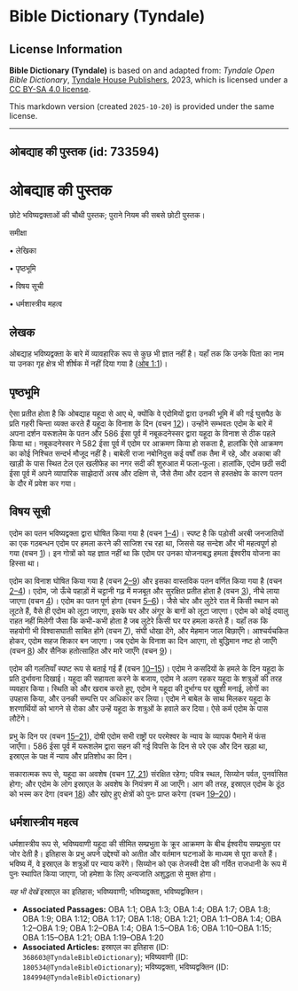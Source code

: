 # Bible Dictionary (Tyndale)

## License Information

**Bible Dictionary (Tyndale)** is based on and adapted from: _Tyndale Open Bible Dictionary_, [Tyndale House Publishers](https://tyndaleopenresources.com/), 2023, which is licensed under a [CC BY-SA 4.0 license](https://creativecommons.org/licenses/by-sa/4.0/legalcode.en).

This markdown version (created `2025-10-20`) is provided under the same license.



--------------------------------

## ओबद्याह की पुस्तक (id: 733594)

ओबद्याह की पुस्तक
=================

छोटे भविष्यद्वक्ताओं की चौथी पुस्तक; पुराने नियम की सबसे छोटी पुस्तक।

समीक्षा

• लेखिका

• पृष्ठभूमि

• विषय सूची

• धर्मशास्त्रीय महत्व

लेखक
----

ओबद्याह भविष्यद्वक्ता के बारे में व्यावहारिक रूप से कुछ भी ज्ञात नहीं है। यहाँ तक कि उनके पिता का नाम या उनका गृह क्षेत्र भी शीर्षक में नहीं दिया गया है ([ओब 1:1](https://ref.ly/Obad1:1))।

पृष्ठभूमि
---------

ऐसा प्रतीत होता है कि ओबद्याह यहूदा से आए थे, क्योंकि वे एदोमियों द्वारा उनकी भूमि में की गई घुसपैठ के प्रति गहरी चिन्ता व्यक्त करते हैं यहूदा के विनाश के दिन (वचन [12](https://ref.ly/Obad1:12))। उन्होंने सम्भवतः एदोम के बारे में अपना दर्शन यरूशलेम के पतन और 586 ईसा पूर्व में नबूकदनेस्सर द्वारा यहूदा के विनाश से ठीक पहले किया था। नबूकदनेस्सर ने 582 ईसा पूर्व में एदोम पर आक्रमण किया हो सकता है, हालांकि ऐसे आक्रमण का कोई निश्चित सन्दर्भ मौजूद नहीं है। बाबेली राजा नबोनिदुस कई वर्षों तक तैमा में रहे, और अकाबा की खाड़ी के पास स्थित टेल एल खलीफेह का नगर सदी की शुरुआत में फला\-फूला। हालांकि, एदोम छठी सदी ईसा पूर्व में अपने व्यापारिक साझेदारों अरब और दक्षिण से, जैसे तैमा और ददान से हस्तक्षेप के कारण पतन के दौर में प्रवेश कर गया।

विषय सूची
---------

एदोम का पतन भविष्यद्वक्ता द्वारा घोषित किया गया है (वचन [1–4](https://ref.ly/Obad1:1-Obad1:4))। स्पष्ट है कि पड़ोसी अरबी जनजातियों का एक गठबन्धन एदोम पर हमला करने की साजिश रच रहा था, जिससे यह सन्देश और भी महत्वपूर्ण हो गया (वचन [1](https://ref.ly/Obad1:1))। इन गोत्रों को यह ज्ञात नहीं था कि एदोम पर उनका योजनाबद्ध हमला ईश्वरीय योजना का हिस्सा था।

एदोम का विनाश घोषित किया गया है (वचन [2–9](https://ref.ly/Obad1:2-Obad1:9)) और इसका वास्तविक पतन वर्णित किया गया है (वचन [2–4](https://ref.ly/Obad1:2-Obad1:4))। एदोम, जो ऊँचे पहाड़ों में चट्टानी गढ़ में मजबूत और सुरक्षित प्रतीत होता है (वचन [3](https://ref.ly/Obad1:3)), नीचे लाया जाएगा (वचन [4](https://ref.ly/Obad1:4))। एदोम का पतन पूर्ण होगा (वचन [5–6](https://ref.ly/Obad1:5-Obad1:6))। जैसे चोर और लुटेरे रात में किसी स्थान को लूटते हैं, वैसे ही एदोम को लूटा जाएगा, इसके घर और अंगूर के बागों को लूटा जाएगा। एदोम को कोई दयालु राहत नहीं मिलेगी जैसा कि कभी\-कभी होता है जब लुटेरे किसी घर पर हमला करते हैं। यहाँ तक कि सहयोगी भी विश्वासघाती साबित होंगे (वचन [7](https://ref.ly/Obad1:7)), संघी धोखा देंगे, और मेहमान जाल बिछाएँगे। आश्चर्यचकित होकर, एदोम सहज शिकार बन जाएगा। जब एदोम के विनाश का दिन आएगा, तो बुद्धिमान नष्ट हो जाएँगे (वचन [8](https://ref.ly/Obad1:8)) और सैनिक हतोत्साहित और मारे जाएँगे (वचन [9](https://ref.ly/Obad1:9))।

एदोम की गलतियाँ स्पष्ट रूप से बताई गई हैं (वचन [10–15](https://ref.ly/Obad1:10-Obad1:15))। एदोम ने कसदियों के हमले के दिन यहूदा के प्रति दुर्भावना दिखाई। यहूदा की सहायता करने के बजाय, एदोम ने अलग रहकर यहूदा के शत्रुओं की तरह व्यवहार किया। स्थिति को और खराब करते हुए, एदोम ने यहूदा की दुर्भाग्य पर खुशी मनाई, लोगों का उपहास किया, और उनकी सम्पत्ति पर अधिकार कर लिया। एदोम ने बाबेल के साथ मिलकर यहूदा के शरणार्थियों को भागने से रोका और उन्हें यहूदा के शत्रुओं के हवाले कर दिया। ऐसे कर्म एदोम के पास लौटेंगे।

प्रभु के दिन पर (वचन [15–21](https://ref.ly/Obad1:15-Obad1:21)), दोषी एदोम सभी राष्ट्रों पर परमेश्वर के न्याय के व्यापक पैमाने में फंस जाएँगा। 586 ईसा पूर्व में यरूशलेम द्वारा सहन की गई विपत्ति के दिन से परे एक और दिन खड़ा था, इस्राएल के पक्ष में न्याय और प्रतिशोध का दिन।

सकारात्मक रूप से, यहूदा का अवशेष (वचन [17, 21](https://ref.ly/Obad1:17,Obad1:21)) संरक्षित रहेगा; पवित्र स्थल, सिय्योन पर्वत, पुनर्वासित होगा; और एदोम के लोग इस्राएल के अवशेष के नियंत्रण में आ जाएँगे। आग की तरह, इस्राएल एदोम के ठूंठ को भस्म कर देगा (वचन [18](https://ref.ly/Obad1:18)) और खोए हुए क्षेत्रों को पुनः प्राप्त करेगा (वचन [19–20](https://ref.ly/Obad1:19-Obad1:20))।

धर्मशास्त्रीय महत्व
-------------------

धर्मशास्त्रीय रूप से, भविष्यवाणी यहूदा की सीमित सम्प्रभुता के क्रूर आक्रमण के बीच ईश्वरीय सम्प्रभुता पर जोर देती है। इतिहास के प्रभु अपने उद्देश्यों को अतीत और वर्तमान घटनाओं के माध्यम से पूरा करते हैं। भविष्य में, वे इस्राएल के शत्रुओं पर न्याय करेंगे। सिय्योन को एक तेजस्वी देश की गर्वित राजधानी के रूप में पुनः स्थापित किया जाएगा, जो हमेशा के लिए अन्यजाति अशुद्धता से मुक्त होगा।

*यह भी देखें* इस्राएल का इतिहास; भविष्यवाणी; भविष्यद्वक्ता, भविष्यद्वक्तिन।

* **Associated Passages:** OBA 1:1; OBA 1:3; OBA 1:4; OBA 1:7; OBA 1:8; OBA 1:9; OBA 1:12; OBA 1:17; OBA 1:18; OBA 1:21; OBA 1:1–OBA 1:4; OBA 1:2–OBA 1:9; OBA 1:2–OBA 1:4; OBA 1:5–OBA 1:6; OBA 1:10–OBA 1:15; OBA 1:15–OBA 1:21; OBA 1:19–OBA 1:20
* **Associated Articles:** इस्राएल का इतिहास  (ID: `368603@TyndaleBibleDictionary`); भविष्यवाणी (ID: `180534@TyndaleBibleDictionary`); भविष्यद्वक्ता, भविष्यद्वक्तिन (ID: `184994@TyndaleBibleDictionary`)

